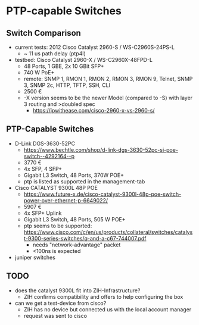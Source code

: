 # PTP-capable Switches

## Switch Comparison

- current tests: 2012 Cisco Catalyst 2960-S / WS-C2960S-24PS-L
    - ~ 11 us path delay (ptp4l)
- testbed: Cisco Catalyst 2960-X / WS-C2960X-48FPD-L
    - 48 Ports, 1 GBE, 2x 10 GBit SFP+
    - 740 W PoE+
    - remote: SNMP 1, RMON 1, RMON 2, RMON 3, RMON 9, Telnet, SNMP 3, SNMP 2c, HTTP, TFTP, SSH, CLI
    - 2500 €
    - -X version seems to be the newer Model (compared to -S) with layer 3 routing and >doubled spec
        - https://ipwithease.com/cisco-2960-x-vs-2960-s/

## PTP-Capable Switches

- D-Link DGS-3630-52PC
    - https://www.bechtle.com/shop/d-link-dgs-3630-52pc-si-poe-switch--4292164--p
    - 3770 €
    - 4x SFP, 4 SFP+
    - Gigabit L3 Switch, 48 Ports, 370W POE+
    - ptp is listed as supported in the management-tab
- Cisco CATALYST 9300L 48P POE
    - https://www.future-x.de/cisco-catalyst-9300l-48p-poe-switch-power-over-ethernet-p-6649022/
    - 5907 €
    - 4x SFP+ Uplink
    - Gigabit L3 Switch, 48 Ports, 505 W POE+
    - ptp seems to be supported: https://www.cisco.com/c/en/us/products/collateral/switches/catalyst-9300-series-switches/q-and-a-c67-744007.pdf
        - needs "network-advantage" packet
        - <100ns is expected
- juniper switches

## TODO

- does the catalyst 9300L fit into ZIH-Infrastructure?
    - ZIH confirms compatibility and offers to help configuring the box
- can we get a test-device from cisco?
    - ZIH has no device but connected us with the local account manager
    - request was sent to cisco
